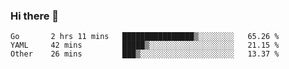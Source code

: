 ### Hi there 👋

<!--
**yeya24/yeya24** is a ✨ _special_ ✨ repository because its `README.md` (this file) appears on your GitHub profile.

Here are some ideas to get you started:

- 🔭 I’m currently working on ...
- 🌱 I’m currently learning ...
- 👯 I’m looking to collaborate on ...
- 🤔 I’m looking for help with ...
- 💬 Ask me about ...
- 📫 How to reach me: ...
- 😄 Pronouns: ...
- ⚡ Fun fact: ...
-->

<!--START_SECTION:waka-->
```text
Go       2 hrs 11 mins   ████████████████▒░░░░░░░░   65.26 % 
YAML     42 mins         █████▒░░░░░░░░░░░░░░░░░░░   21.15 % 
Other    26 mins         ███▒░░░░░░░░░░░░░░░░░░░░░   13.37 % 
```
<!--END_SECTION:waka-->
